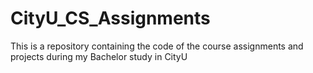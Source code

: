 # CityU_CS_Assignments
This is a repository containing the code of the course assignments and projects during my Bachelor study in CityU
